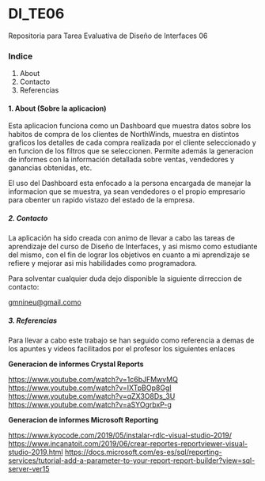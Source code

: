 # DI_TE06
Repositoria para Tarea Evaluativa de Diseño de Interfaces 06


### Indice

1. About 
2. Contacto
3. Referencias




#### 1. About (Sobre la aplicacion)

Esta aplicacion funciona como un Dashboard que muestra datos sobre los habitos de compra de
los clientes de NorthWinds, muestra en distintos graficos los detalles de cada compra realizada por el cliente
seleccionado y en funcion de los filtros que se seleccionen.
Permite además la generacion de informes con la información detallada sobre ventas, vendedores y ganancias
obtenidas, etc.

El uso del Dashboard esta enfocado a la persona encargada de manejar la informacion que se muestra, 
ya sean vendedores o el propio empresario para obenter un rapido vistazo del estado de la empresa.




##### 2. Contacto

La aplicación ha sido creada con animo de llevar a cabo las tareas de aprendizaje del curso de Diseño de Interfaces,
y asi mismo como estudiante del mismo, con el fin de lograr los objetivos en cuanto a mi 
aprendizaje se refiere y mejorar asi mis habilidades como programadora.

Para solventar cualquier duda dejo disponible la siguiente dirreccion de contacto:

gmnineu@gmail.como




##### 3. Referencias

Para llevar a cabo este trabajo se han seguido como referencia a demas de los apuntes y videos facilitados por el profesor los
siguientes enlaces 

**Generacion de informes Crystal Reports**

https://www.youtube.com/watch?v=1c6bJFMwvMQ
https://www.youtube.com/watch?v=IXTpBOp8GgI
https://www.youtube.com/watch?v=qZX3O8Ds_3U
https://www.youtube.com/watch?v=aSYOgrbxP-g


**Generacion de informes Microsoft Reporting**

https://www.kyocode.com/2019/05/instalar-rdlc-visual-studio-2019/
https://www.incanatoit.com/2019/06/crear-reportes-reportviewer-visual-studio-2019.html
https://docs.microsoft.com/es-es/sql/reporting-services/tutorial-add-a-parameter-to-your-report-report-builder?view=sql-server-ver15


